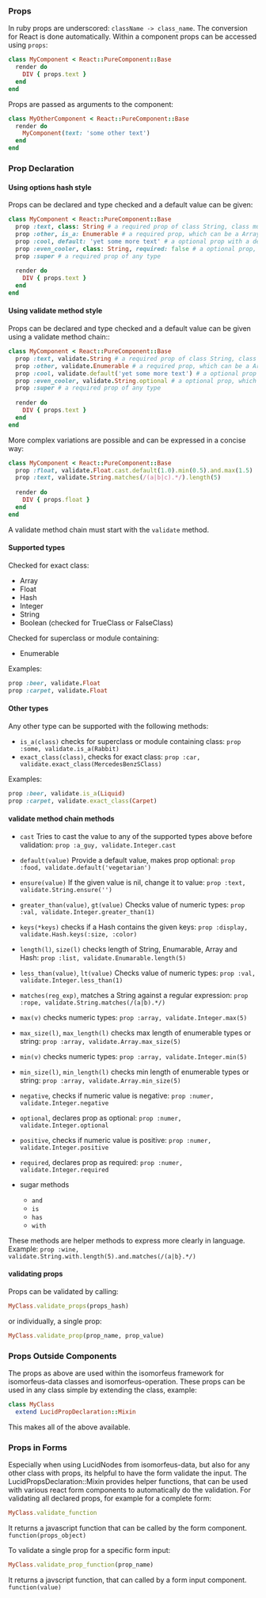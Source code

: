 ### Props

In ruby props are underscored: `className -> class_name`. The conversion for React is done automatically.
Within a component props can be accessed using `props`:
```ruby
class MyComponent < React::PureComponent::Base
  render do
    DIV { props.text }
  end
end
```
Props are passed as arguments to the component:
```ruby
class MyOtherComponent < React::PureComponent::Base
  render do
    MyComponent(text: 'some other text')
  end
end
```

### Prop Declaration
#### Using options hash style
Props can be declared and type checked and a default value can be given:
```ruby
class MyComponent < React::PureComponent::Base
  prop :text, class: String # a required prop of class String, class must match exactly
  prop :other, is_a: Enumerable # a required prop, which can be a Array for example, but at least must be a Enumerable
  prop :cool, default: 'yet some more text' # a optional prop with a default value
  prop :even_cooler, class: String, required: false # a optional prop, which when given, must be of class String
  prop :super # a required prop of any type
  
  render do
    DIV { props.text }
  end
end
```
#### Using validate method style
Props can be declared and type checked and a default value can be given using a validate method chain::
```ruby
class MyComponent < React::PureComponent::Base
  prop :text, validate.String # a required prop of class String, class must match exactly
  prop :other, validate.Enumerable # a required prop, which can be a Array for example, but at least must be a Enumerable
  prop :cool, validate.default('yet some more text') # a optional prop with a default value
  prop :even_cooler, validate.String.optional # a optional prop, which when given, must be of class String
  prop :super # a required prop of any type
  
  render do
    DIV { props.text }
  end
end
```
More complex variations are possible and can be expressed in a concise way:
```ruby
class MyComponent < React::PureComponent::Base
  prop :float, validate.Float.cast.default(1.0).min(0.5).and.max(1.5)
  prop :text, validate.String.matches(/(a|b|c).*/).length(5)
  
  render do
    DIV { props.float }
  end
end
```

A validate method chain must start with the `validate` method.

#### Supported types
Checked for exact class:
- Array
- Float
- Hash
- Integer
- String
- Boolean (checked for TrueClass or FalseClass)

Checked for superclass or module containing:
- Enumerable

Examples:
```ruby
prop :beer, validate.Float
prop :carpet, validate.Float
```

#### Other types
Any other type can be supported with the following methods:
- `is_a(class)` checks for superclass or module containing class: `prop :some, validate.is_a(Rabbit)`
- `exact_class(class)`, checks for exact class: `prop :car, validate.exact_class(MercedesBenzSClass)`

Examples:
```ruby
prop :beer, validate.is_a(Liquid)
prop :carpet, validate.exact_class(Carpet)
```

#### validate method chain methods
- `cast` Tries to cast the value to any of the supported types above before validation: `prop :a_guy, validate.Integer.cast`
- `default(value)` Provide a default value, makes prop optional: `prop :food, validate.default('vegetarian')`
- `ensure(value)` If the given value is nil, change it to value: `prop :text, validate.String.ensure('')`
- `greater_than(value)`, `gt(value)` Checks value of numeric types: `prop :val, validate.Integer.greater_than(1)`
- `keys(*keys)` checks if a Hash contains the given keys: `prop :display, validate.Hash.keys(:size, :color)`
- `length(l)`, `size(l)` checks length of String, Enumarable, Array and Hash: `prop :list, validate.Enumarable.length(5)`
- `less_than(value)`, `lt(value)` Checks value of numeric types: `prop :val, validate.Integer.less_than(1)`
- `matches(reg_exp)`, matches a String against a regular expression: `prop :rope, validate.String.matches(/(a|b).*/)`
- `max(v)` checks numeric types: `prop :array, validate.Integer.max(5)`
- `max_size(l)`, `max_length(l)` checks max length of enumerable types or string: `prop :array, validate.Array.max_size(5)`
- `min(v)` checks numeric types: `prop :array, validate.Integer.min(5)`
- `min_size(l)`, `min_length(l)` checks min length of enumerable types or string: `prop :array, validate.Array.min_size(5)`
- `negative`, checks if numeric value is negative: `prop :numer, validate.Integer.negative`
- `optional`, declares prop as optional: `prop :numer, validate.Integer.optional`
- `positive`, checks if numeric value is positive: `prop :numer, validate.Integer.positive`
- `required`, declares prop as required: `prop :numer, validate.Integer.required`

- sugar methods
    - `and`
    - `is`
    - `has`
    - `with`
    
These methods are helper methods to express more clearly in language.
Example: `prop :wine, validate.String.with.length(5).and.matches(/(a|b}.*/)`

#### validating props

Props can be validated by calling:
```ruby
MyClass.validate_props(props_hash)
```
or individually, a single prop:
```ruby
MyClass.validate_prop(prop_name, prop_value)
```

### Props Outside Components

The props as above are used within the isomorfeus framework for isomorfeus-data classes and isomorfeus-operation.
These props can be used in any class simple by extending the class, example:
```ruby
class MyClass
  extend LucidPropDeclaration::Mixin
```
This makes all of the above available.

### Props in Forms
Especially when using LucidNodes from isomorfeus-data, but also for any other class with props, its helpful to have the form
validate the input. The LucidPropsDeclaration::Mixin provides helper functions, that can be used with various react
form components to automatically do the validation. For validating all declared props, for example for a complete form:
```ruby
MyClass.validate_function
```
It returns a javascript function that can be called by the form component. `function(props_object)`


To validate a single prop for a specific form input:
```ruby
MyClass.validate_prop_function(prop_name)
```
It returns a javscript function, that can called by a form input component. `function(value)` 